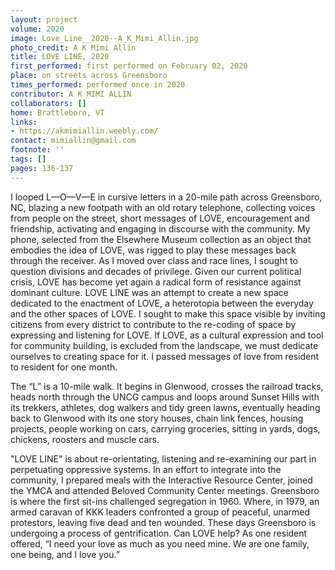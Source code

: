 ```yaml
---
layout: project
volume: 2020
image: Love_Line__2020--A_K_Mimi_Allin.jpg
photo_credit: A K Mimi Allin
title: LOVE LINE, 2020
first_performed: first performed on February 02, 2020
place: on streets across Greensboro
times_performed: performed once in 2020
contributor: A K MIMI ALLIN
collaborators: []
home: Brattleboro, VT
links:
- https://akmimiallin.weebly.com/
contact: mimiallin@gmail.com
footnote: ''
tags: []
pages: 136-137
---
```




I looped L—O—V—E in cursive letters in a 20-mile path across Greensboro, NC, blazing a new footpath with an old rotary telephone, collecting voices from people on the street, short messages of LOVE, encouragement and friendship, activating and engaging in discourse with the community. My phone, selected from the Elsewhere Museum collection as an object that embodies the idea of LOVE, was rigged to play these messages back through the receiver. As I moved over class and race lines, I sought to question divisions and decades of privilege. Given our current political crisis, LOVE has become yet again a radical form of resistance against dominant culture. LOVE LINE was an attempt to create a new space dedicated to the enactment of LOVE, a heterotopia between the everyday and the other spaces of LOVE. I sought to make this space visible by inviting citizens from every district to contribute to the re-coding of space by expressing and listening for LOVE. If LOVE, as a cultural expression and tool for community building, is excluded from the landscape, we must dedicate ourselves to creating space for it. I passed messages of love from resident to resident for one month.

The “L” is a 10-mile walk. It begins in Glenwood, crosses the railroad tracks, heads north through the UNCG campus and loops around Sunset Hills with its trekkers, athletes, dog walkers and tidy green lawns, eventually heading back to Glenwood with its one story houses, chain link fences, housing projects, people working on cars, carrying groceries, sitting in yards, dogs, chickens, roosters and muscle cars.

"LOVE LINE" is about re-orientating, listening and re-examining our part in perpetuating oppressive systems. In an effort to integrate into the community, I prepared meals with the Interactive Resource Center, joined the YMCA and attended Beloved Community Center meetings. Greensboro is where the first sit-ins challenged segregation in 1960. Where, in 1979, an armed caravan of KKK leaders confronted a group of peaceful, unarmed protestors, leaving five dead and ten wounded. These days Greensboro is undergoing a process of gentrification. Can LOVE help? As one resident offered, “I need your love as much as you need mine. We are one family, one being, and I love you.”
